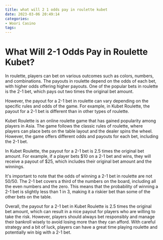 ```yaml
---
title: what will 2 1 odds pay in roulette kubet
date: 2023-03-06 20:49:14
categories:
- Woori Casino
tags:
---
```



# What Will 2-1 Odds Pay in Roulette Kubet?

In roulette, players can bet on various outcomes such as colors, numbers, and combinations. The payouts in roulette depend on the odds of each bet, with higher odds offering higher payouts. One of the popular bets in roulette is the 2-1 bet, which pays out two times the original bet amount.

However, the payout for a 2-1 bet in roulette can vary depending on the specific rules and odds of the game. For example, in Kubet Roulette, the payout for a 2-1 bet is different than in other types of roulette.

Kubet Roulette is an online roulette game that has gained popularity among players in Asia. The game follows the classic rules of roulette, where players can place bets on the table layout and the dealer spins the wheel. However, the game offers different odds and payouts for each bet, including the 2-1 bet.

In Kubet Roulette, the payout for a 2-1 bet is 2.5 times the original bet amount. For example, if a player bets $10 on a 2-1 bet and wins, they will receive a payout of $25, which includes their original bet amount and the winnings.

It's important to note that the odds of winning a 2-1 bet in roulette are not 50/50. The 2-1 bet covers a third of the numbers on the board, including all the even numbers and the zero. This means that the probability of winning a 2-1 bet is slightly less than 1 in 3, making it a riskier bet than some of the other bets on the table.

Overall, the payout for a 2-1 bet in Kubet Roulette is 2.5 times the original bet amount, which can result in a nice payout for players who are willing to take the risk. However, players should always bet responsibly and manage their bankroll wisely to avoid losing more than they can afford. With careful strategy and a bit of luck, players can have a great time playing roulette and potentially win big with a 2-1 bet.